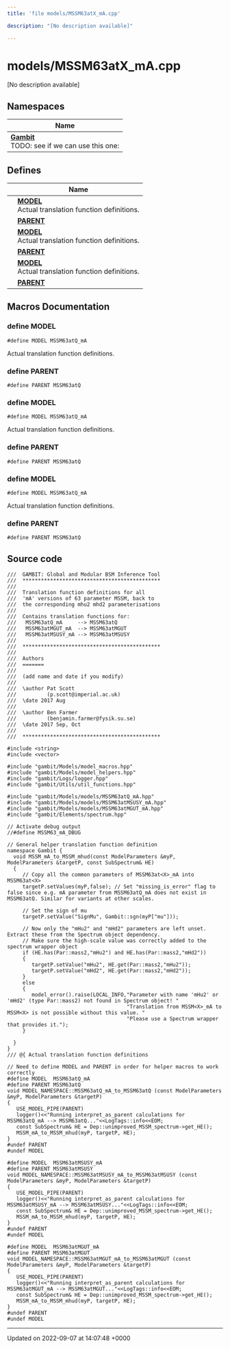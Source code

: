 ```yaml
---
title: 'file models/MSSM63atX_mA.cpp'

description: "[No description available]"

---
```


# models/MSSM63atX_mA.cpp

[No description available]

## Namespaces

| Name           |
| -------------- |
| **[Gambit](/documentation/code/namespaces/namespacegambit/)** <br>TODO: see if we can use this one:  |

## Defines

|                | Name           |
| -------------- | -------------- |
|  | **[MODEL](/documentation/code/files/mssm63atx__ma_8cpp/#define-model)** <br>Actual translation function definitions.  |
|  | **[PARENT](/documentation/code/files/mssm63atx__ma_8cpp/#define-parent)**  |
|  | **[MODEL](/documentation/code/files/mssm63atx__ma_8cpp/#define-model)** <br>Actual translation function definitions.  |
|  | **[PARENT](/documentation/code/files/mssm63atx__ma_8cpp/#define-parent)**  |
|  | **[MODEL](/documentation/code/files/mssm63atx__ma_8cpp/#define-model)** <br>Actual translation function definitions.  |
|  | **[PARENT](/documentation/code/files/mssm63atx__ma_8cpp/#define-parent)**  |




## Macros Documentation

### define MODEL

```
#define MODEL MSSM63atQ_mA
```

Actual translation function definitions. 

### define PARENT

```
#define PARENT MSSM63atQ
```


### define MODEL

```
#define MODEL MSSM63atQ_mA
```

Actual translation function definitions. 

### define PARENT

```
#define PARENT MSSM63atQ
```


### define MODEL

```
#define MODEL MSSM63atQ_mA
```

Actual translation function definitions. 

### define PARENT

```
#define PARENT MSSM63atQ
```


## Source code

```
///  GAMBIT: Global and Modular BSM Inference Tool
///  *********************************************
///
///  Translation function definitions for all
///  'mA' versions of 63 parameter MSSM, back to
///  the corresponding mhu2 mhd2 parameterisations
///
///  Contains translation functions for:
///   MSSM63atQ_mA     --> MSSM63atQ
///   MSSM63atMGUT_mA  --> MSSM63atMGUT
///   MSSM63atMSUSY_mA --> MSSM63atMSUSY
///
///  *********************************************
///
///  Authors
///  =======
///
///  (add name and date if you modify)
///
///  \author Pat Scott
///          (p.scott@imperial.ac.uk)
///  \date 2017 Aug
///
///  \author Ben Farmer
///          (benjamin.farmer@fysik.su.se)
///  \date 2017 Sep, Oct
///
///  *********************************************

#include <string>
#include <vector>

#include "gambit/Models/model_macros.hpp"
#include "gambit/Models/model_helpers.hpp"
#include "gambit/Logs/logger.hpp"
#include "gambit/Utils/util_functions.hpp"

#include "gambit/Models/models/MSSM63atQ_mA.hpp"
#include "gambit/Models/models/MSSM63atMSUSY_mA.hpp"
#include "gambit/Models/models/MSSM63atMGUT_mA.hpp"
#include "gambit/Elements/spectrum.hpp"

// Activate debug output
//#define MSSM63_mA_DBUG

// General helper translation function definition
namespace Gambit { 
  void MSSM_mA_to_MSSM_mhud(const ModelParameters &myP, ModelParameters &targetP, const SubSpectrum& HE)
  {
     // Copy all the common parameters of MSSM63at<X>_mA into MSSM63at<X>
     targetP.setValues(myP,false); // Set "missing_is_error" flag to false since e.g. mA parameter from MSSM63atQ_mA does not exist in MSSM63atQ. Similar for variants at other scales.
  
     // Set the sign of mu
     targetP.setValue("SignMu", Gambit::sgn(myP["mu"]));
  
     // Now only the "mHu2" and "mHd2" parameters are left unset. Extract these from the Spectrum object dependency.
     // Make sure the high-scale value was correctly added to the spectrum wrapper object
     if (HE.has(Par::mass2,"mHu2") and HE.has(Par::mass2,"mHd2"))
     {
        targetP.setValue("mHu2", HE.get(Par::mass2,"mHu2"));
        targetP.setValue("mHd2", HE.get(Par::mass2,"mHd2"));
     }
     else
     {
        model_error().raise(LOCAL_INFO,"Parameter with name 'mHu2' or 'mHd2' (type Par::mass2) not found in Spectrum object! "
                                       "Translation from MSSM<X>_mA to MSSM<X> is not possible without this value. "
                                       "Please use a Spectrum wrapper that provides it.");
     }
  
  }
}
/// @{ Actual translation function definitions

// Need to define MODEL and PARENT in order for helper macros to work correctly
#define MODEL  MSSM63atQ_mA
#define PARENT MSSM63atQ
void MODEL_NAMESPACE::MSSM63atQ_mA_to_MSSM63atQ (const ModelParameters &myP, ModelParameters &targetP)
{
   USE_MODEL_PIPE(PARENT)
   logger()<<"Running interpret_as_parent calculations for MSSM63atQ_mA --> MSSM63atQ..."<<LogTags::info<<EOM;
   const SubSpectrum& HE = Dep::unimproved_MSSM_spectrum->get_HE();
   MSSM_mA_to_MSSM_mhud(myP, targetP, HE);
}
#undef PARENT
#undef MODEL

#define MODEL  MSSM63atMSUSY_mA
#define PARENT MSSM63atMSUSY
void MODEL_NAMESPACE::MSSM63atMSUSY_mA_to_MSSM63atMSUSY (const ModelParameters &myP, ModelParameters &targetP)
{
   USE_MODEL_PIPE(PARENT)
   logger()<<"Running interpret_as_parent calculations for MSSM63atMSUSY_mA --> MSSM63atMSUSY..."<<LogTags::info<<EOM;
   const SubSpectrum& HE = Dep::unimproved_MSSM_spectrum->get_HE();
   MSSM_mA_to_MSSM_mhud(myP, targetP, HE);
}
#undef PARENT
#undef MODEL

#define MODEL  MSSM63atMGUT_mA
#define PARENT MSSM63atMGUT
void MODEL_NAMESPACE::MSSM63atMGUT_mA_to_MSSM63atMGUT (const ModelParameters &myP, ModelParameters &targetP)
{
   USE_MODEL_PIPE(PARENT)
   logger()<<"Running interpret_as_parent calculations for MSSM63atMGUT_mA --> MSSM63atMGUT..."<<LogTags::info<<EOM;
   const SubSpectrum& HE = Dep::unimproved_MSSM_spectrum->get_HE();
   MSSM_mA_to_MSSM_mhud(myP, targetP, HE);
}
#undef PARENT
#undef MODEL
```


-------------------------------

Updated on 2022-09-07 at 14:07:48 +0000
